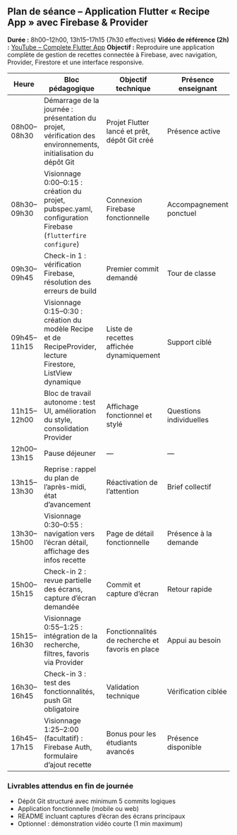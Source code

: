## Plan de séance – Application Flutter « Recipe App » avec Firebase & Provider

**Durée :** 8h00–12h00, 13h15–17h15 (7h30 effectives)
**Vidéo de référence (2h) :** [YouTube – Complete Flutter App](https://www.youtube.com/watch?v=JdVu04EC7kE)
**Objectif :** Reproduire une application complète de gestion de recettes connectée à Firebase, avec navigation, Provider, Firestore et une interface responsive.



| Heure       | Bloc pédagogique                                                                                               | Objectif technique                               | Présence enseignant     |
| ----------- | -------------------------------------------------------------------------------------------------------------- | ------------------------------------------------ | ----------------------- |
| 08h00–08h30 | Démarrage de la journée : présentation du projet, vérification des environnements, initialisation du dépôt Git | Projet Flutter lancé et prêt, dépôt Git créé     | Présence active         |
| 08h30–09h30 | Visionnage 0:00–0:15 : création du projet, pubspec.yaml, configuration Firebase (`flutterfire configure`)      | Connexion Firebase fonctionnelle                 | Accompagnement ponctuel |
| 09h30–09h45 | Check-in 1 : vérification Firebase, résolution des erreurs de build                                            | Premier commit demandé                           | Tour de classe          |
| 09h45–11h15 | Visionnage 0:15–0:30 : création du modèle Recipe et de RecipeProvider, lecture Firestore, ListView dynamique   | Liste de recettes affichée dynamiquement         | Support ciblé           |
| 11h15–12h00 | Bloc de travail autonome : test UI, amélioration du style, consolidation Provider                              | Affichage fonctionnel et stylé                   | Questions individuelles |
| 12h00–13h15 | Pause déjeuner                                                                                                 | —                                                | —                       |
| 13h15–13h30 | Reprise : rappel du plan de l’après-midi, état d’avancement                                                    | Réactivation de l’attention                      | Brief collectif         |
| 13h30–15h00 | Visionnage 0:30–0:55 : navigation vers l’écran détail, affichage des infos recette                             | Page de détail fonctionnelle                     | Présence à la demande   |
| 15h00–15h15 | Check-in 2 : revue partielle des écrans, capture d’écran demandée                                              | Commit et capture d’écran                        | Retour rapide           |
| 15h15–16h30 | Visionnage 0:55–1:25 : intégration de la recherche, filtres, favoris via Provider                              | Fonctionnalités de recherche et favoris en place | Appui au besoin         |
| 16h30–16h45 | Check-in 3 : test des fonctionnalités, push Git obligatoire                                                    | Validation technique                             | Vérification ciblée     |
| 16h45–17h15 | Visionnage 1:25–2:00 (facultatif) : Firebase Auth, formulaire d’ajout recette                                  | Bonus pour les étudiants avancés                 | Présence disponible     |



### Livrables attendus en fin de journée

* Dépôt Git structuré avec minimum 5 commits logiques
* Application fonctionnelle (mobile ou web)
* README incluant captures d’écran des écrans principaux
* Optionnel : démonstration vidéo courte (1 min maximum)


